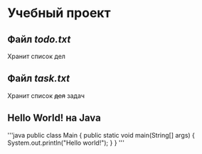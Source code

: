 # Учебный проект


## Файл *todo.txt*

Хранит список дел


## Файл *task.txt*

Хранит список ~~дел~~ задач


## Hello World! на Java
'''java
public class Main {
    public static void main(String[] args) {
        System.out.println("Hello world!");
    }
}
'''